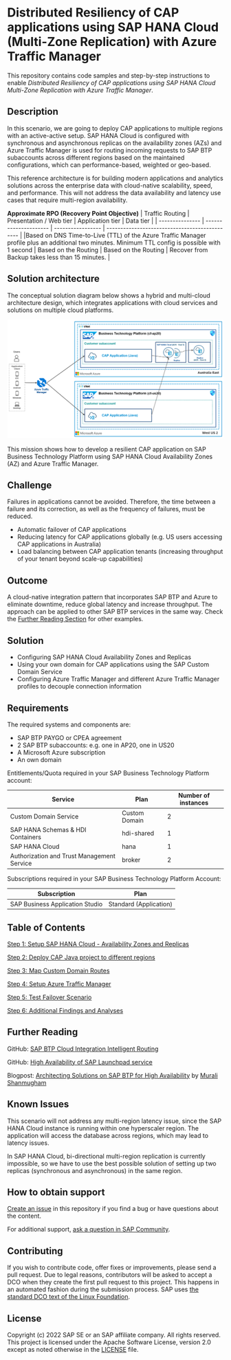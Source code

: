 
# Distributed Resiliency of CAP applications using SAP HANA Cloud (Multi-Zone Replication) with Azure Traffic Manager

This repository contains code samples and step-by-step instructions to enable *Distributed Resiliency of CAP applications using SAP HANA Cloud Multi-Zone Replication with Azure Traffic Manager*.

## Description

In this scenario, we are going to deploy CAP applications to multiple regions with an active-active setup. SAP HANA Cloud is configured with synchronous and asynchronous replicas on the availability zones (AZs) and Azure Traffic Manager is used for routing incoming requests to SAP BTP subaccounts across different regions based on the maintained configurations, which can performance-based, weighted or geo-based.

This reference architecture is for building modern applications and analytics solutions across the enterprise data with cloud-native scalability, speed, and performance. This will not address the data availability and latency use cases that require multi-region availability.

**Approximate RPO (Recovery Point Objective)**
| Traffic Routing | Presentation / Web tier | Application tier | Data tier                                      |
| --------------- | --------------------- | ----------------- | ---------------------------------------------- |
|Based on DNS Time-to-Live (TTL) of the Azure Traffic Manager profile plus an additional two minutes.  Minimum TTL config is possible with 1 second       | Based on the Routing      | Based on the Routing  | Recover from Backup takes less than 15 minutes. |

## Solution architecture
The conceptual solution diagram below shows a hybrid and multi-cloud architecture design, which integrates applications with cloud services and solutions on multiple cloud platforms.

![Solution Architecture](./images/s1-a1.png)

This mission shows how to develop a resilient CAP application on SAP Business Technology Platform using SAP HANA Cloud Availability Zones (AZ) and Azure Traffic Manager.  

## Challenge
Failures in applications cannot be avoided. Therefore, the time between a failure and its correction, as well as the frequency of failures, must be reduced. 
- Automatic failover of CAP applications
- Reducing latency for CAP applications globally (e.g. US users accessing CAP applications in Australia)
- Load balancing between CAP application tenants (increasing throughput of your tenant beyond scale-up capabilities)
  
## Outcome

A cloud-native integration pattern that incorporates SAP BTP and Azure to eliminate downtime, reduce global latency and increase throughput. The approach can be applied to other SAP BTP services in the same way. Check the [Further Reading Section](./README.md#furtherreading) for other examples.

## Solution
- Configuring SAP HANA Cloud Availability Zones and Replicas
- Using your own domain for CAP applications using the SAP Custom Domain Service
- Configuring Azure Traffic Manager and different Azure Traffic Manager profiles to decouple connection information
  
## Requirements

The required systems and components are:

- SAP BTP PAYGO or CPEA agreement
- 2 SAP BTP subaccounts: e.g. one in AP20, one in US20
- A Microsoft Azure subscription
- An own domain

Entitlements/Quota required in your SAP Business Technology Platform account:

| Service                     | Plan             | Number of instances |
| --------------------------- | ---------------- | ------------------- |
| Custom Domain Service       | Custom Domain    | 2                   |
| SAP HANA Schemas & HDI Containers       | hdi-shared    | 1                   |
| SAP HANA Cloud      | hana    | 1                  |
| Authorization and Trust Management Service      | broker    | 2                   |

Subscriptions required in your SAP Business Technology Platform Account:

| Subscription               | Plan                                                   |
| -------------------------- | ------------------------------------------------------ |
| SAP Business Application Studio|  Standard (Application)                                |


## Table of Contents

[Step 1: Setup SAP HANA Cloud - Availability Zones and Replicas](./01-Setup%20SAP%20HANA%20Cloud%20HA/README.md)

[Step 2: Deploy CAP Java project to different regions](./02-Setup%20CAP%20Application/README.md)

[Step 3: Map Custom Domain Routes](./03-Map%20Custom%20Domain%20Routes/README.md)

[Step 4: Setup Azure Traffic Manager](./04-Setup%20Azure%20Traffic%20Manager/README.md)

[Step 5: Test Failover Scenario](./05-Test%20Failover%20Scenario/README.md)

[Step 6: Additional Findings and Analyses](./06-Additional%20Findings/README.md)

## <a name="furtherreading"></a> Further Reading

GitHub: [SAP BTP Cloud Integration Intelligent Routing](https://github.com/SAP-samples/btp-cloud-integration-intelligent-routing)

GitHub: [High Availability of SAP Launchpad service](https://github.tools.sap/btp-use-case-factory/launchpad-ha)

Blogpost: [Architecting Solutions on SAP BTP for High Availability](https://blogs.sap.com/2021/08/17/architecting-solutions-on-sap-btp-for-high-availability/) by [Murali Shanmugham](https://people.sap.com/muralidaran.shanmugham2)

## Known Issues
This scenario will not address any multi-region latency issue, since the SAP HANA Cloud instance is running within one hyperscaler region. The application will access the database across regions, which may lead to latency issues.

In SAP HANA Cloud, bi-directional multi-region replication is currently impossible, so we have to use the best possible solution of setting up two replicas (synchronous and asynchronous) in the same region.

## How to obtain support

[Create an issue](https://github.com/SAP-samples/cap-distributed-resiliency/issues) in this repository if you find a bug or have questions about the content.
 
For additional support, [ask a question in SAP Community](https://answers.sap.com/questions/ask.html).

## Contributing
If you wish to contribute code, offer fixes or improvements, please send a pull request. Due to legal reasons, contributors will be asked to accept a DCO when they create the first pull request to this project. This happens in an automated fashion during the submission process. SAP uses [the standard DCO text of the Linux Foundation](https://developercertificate.org/).

## License
Copyright (c) 2022 SAP SE or an SAP affiliate company. All rights reserved. This project is licensed under the Apache Software License, version 2.0 except as noted otherwise in the [LICENSE](LICENSES/Apache-2.0.txt) file.
